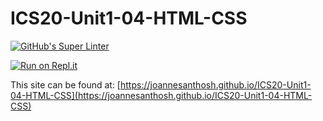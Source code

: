 # ICS20-Unit1-04-HTML-CSS

[![GitHub's Super Linter](https://github.com/joannesanthosh/ICS20-Unit1-04-HTML-CSS/workflows/GitHub's%20Super%20Linter/badge.svg)](https://github.com/joannesanthosh/ICS20-Unit1-04-HTML-CSS/actions)

[![Run on Repl.it](https://repl.it/badge/github/joannesanthosh/ICS20-Unit1-04-HTML-CSS)](https://repl.it/github/joannesanthosh/ICS20-Unit1-04-HTML-CSS)

This site can be found at: [https://joannesanthosh.github.io/ICS20-Unit1-04-HTML-CSS](https://joannesanthosh.github.io/ICS20-Unit1-04-HTML-CSS)
